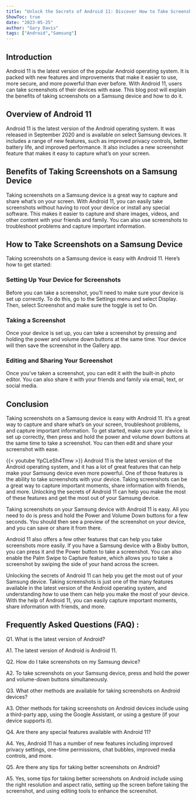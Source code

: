 ```yaml
---
title: "Unlock the Secrets of Android 11: Discover How to Take Screenshots on Your Samsung Device!"
ShowToc: true 
date: "2023-05-25"
author: "Gary Davis" 
tags: ["Android","Samsung"]
---
```

## Introduction

Android 11 is the latest version of the popular Android operating system. It is packed with new features and improvements that make it easier to use, more secure, and more powerful than ever before. With Android 11, users can take screenshots of their devices with ease. This blog post will explain the benefits of taking screenshots on a Samsung device and how to do it.

## Overview of Android 11

Android 11 is the latest version of the Android operating system. It was released in September 2020 and is available on select Samsung devices. It includes a range of new features, such as improved privacy controls, better battery life, and improved performance. It also includes a new screenshot feature that makes it easy to capture what’s on your screen.

## Benefits of Taking Screenshots on a Samsung Device

Taking screenshots on a Samsung device is a great way to capture and share what’s on your screen. With Android 11, you can easily take screenshots without having to root your device or install any special software. This makes it easier to capture and share images, videos, and other content with your friends and family. You can also use screenshots to troubleshoot problems and capture important information.

## How to Take Screenshots on a Samsung Device

Taking screenshots on a Samsung device is easy with Android 11. Here’s how to get started:

### Setting Up Your Device for Screenshots

Before you can take a screenshot, you’ll need to make sure your device is set up correctly. To do this, go to the Settings menu and select Display. Then, select Screenshot and make sure the toggle is set to On.

### Taking a Screenshot

Once your device is set up, you can take a screenshot by pressing and holding the power and volume down buttons at the same time. Your device will then save the screenshot in the Gallery app.

### Editing and Sharing Your Screenshot

Once you’ve taken a screenshot, you can edit it with the built-in photo editor. You can also share it with your friends and family via email, text, or social media.

## Conclusion

Taking screenshots on a Samsung device is easy with Android 11. It’s a great way to capture and share what’s on your screen, troubleshoot problems, and capture important information. To get started, make sure your device is set up correctly, then press and hold the power and volume down buttons at the same time to take a screenshot. You can then edit and share your screenshot with ease.

{{< youtube YpCLeSh4Tmw >}} 
Android 11 is the latest version of the Android operating system, and it has a lot of great features that can help make your Samsung device even more powerful. One of those features is the ability to take screenshots with your device. Taking screenshots can be a great way to capture important moments, share information with friends, and more. Unlocking the secrets of Android 11 can help you make the most of these features and get the most out of your Samsung device. 

Taking screenshots on your Samsung device with Android 11 is easy. All you need to do is press and hold the Power and Volume Down buttons for a few seconds. You should then see a preview of the screenshot on your device, and you can save or share it from there.

Android 11 also offers a few other features that can help you take screenshots more easily. If you have a Samsung device with a Bixby button, you can press it and the Power button to take a screenshot. You can also enable the Palm Swipe to Capture feature, which allows you to take a screenshot by swiping the side of your hand across the screen.

Unlocking the secrets of Android 11 can help you get the most out of your Samsung device. Taking screenshots is just one of the many features available in the latest version of the Android operating system, and understanding how to use them can help you make the most of your device. With the help of Android 11, you can easily capture important moments, share information with friends, and more.

## Frequently Asked Questions (FAQ) :
Q1. What is the latest version of Android?

A1. The latest version of Android is Android 11.

Q2. How do I take screenshots on my Samsung device?

A2. To take screenshots on your Samsung device, press and hold the power and volume-down buttons simultaneously.

Q3. What other methods are available for taking screenshots on Android devices?

A3. Other methods for taking screenshots on Android devices include using a third-party app, using the Google Assistant, or using a gesture (if your device supports it).

Q4. Are there any special features available with Android 11?

A4. Yes, Android 11 has a number of new features including improved privacy settings, one-time permissions, chat bubbles, improved media controls, and more.

Q5. Are there any tips for taking better screenshots on Android?

A5. Yes, some tips for taking better screenshots on Android include using the right resolution and aspect ratio, setting up the screen before taking the screenshot, and using editing tools to enhance the screenshot.


